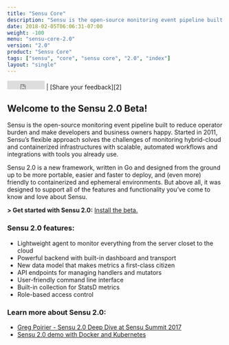 ```yaml
---
title: "Sensu Core"
description: "Sensu is the open-source monitoring event pipeline built to reduce operator burden and meet the challenges of monitoring hybrid-cloud and containerized infrastructures."
date: 2018-02-05T06:06:31-07:00
weight: -100
menu: "sensu-core-2.0"
version: "2.0"
product: "Sensu Core"
tags: ["sensu", "core", "sensu core", "2.0", "index"]
layout: "single"
---
```


<iframe src="https://ghbtns.com/github-btn.html?user=sensu&repo=sensu-go&type=star&count=true" frameborder="0" scrolling="0" width="87px" height="20px"></iframe> | [Share your feedback][2]

## Welcome to the Sensu 2.0 Beta!

Sensu is the open-source monitoring event pipeline built to reduce operator burden and make developers and business owners happy.
Started in 2011, Sensu’s flexible approach solves the challenges of monitoring hybrid-cloud and containerized infrastructures with scalable, automated workflows and integrations with tools you already use.

Sensu 2.0 is a new framework, written in Go and designed from the ground up to be more portable, easier and faster to deploy, and (even more) friendly to containerized and ephemeral environments.
But above all, it was designed to support all of the features and functionality you’ve come to know and love about Sensu.

**> Get started with Sensu 2.0:** [Install the beta.][1]

### Sensu 2.0 features:

- Lightweight agent to monitor everything from the server closet to the cloud
- Powerful backend with built-in dashboard and transport
- New data model that makes metrics a first-class citizen
- API endpoints for managing handlers and mutators
- User-friendly command line interface
- Built-in collection for StatsD metrics
- Role-based access control

### Learn more about Sensu 2.0:

- [Greg Poirier - Sensu 2.0 Deep Dive at Sensu Summit 2017](https://www.youtube.com/watch?v=mfOk0mOfkvA)
- [Sensu 2.0 demo with Docker and Kubernetes](https://github.com/portertech/sensu-demo)

[1]: /getting-started/installation-and-configuration/
[2]: https://sensucommunity.slack.com/messages/C9BB9AW7K/
